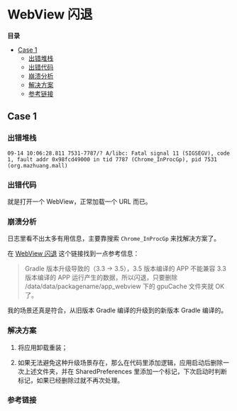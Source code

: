 # WebView 闪退

**目录**

<!-- vim-markdown-toc GFM -->

* [Case 1](#case-1)
    * [出错堆栈](#出错堆栈)
    * [出错代码](#出错代码)
    * [崩溃分析](#崩溃分析)
    * [解决方案](#解决方案)
    * [参考链接](#参考链接)

<!-- vim-markdown-toc -->

## Case 1

### 出错堆栈

```
09-14 10:06:28.811 7531-7787/? A/libc: Fatal signal 11 (SIGSEGV), code 1, fault addr 0x98fcd49000 in tid 7787 (Chrome_InProcGp), pid 7531 (org.mazhuang.mall)
```

### 出错代码

就是打开一个 WebView，正常加载一个 URL 而已。

### 崩溃分析

日志里看不出太多有用信息，主要靠搜索 `Chrome_InProcGp` 来找解决方案了。

在 [WebView 闪退][1] 这个链接找到一点参考信息：

> Gradle 版本升级导致的（3.3 -> 3.5），3.5 版本编译的 APP 不能兼容 3.3 版本编译的 APP 运行产生的数据，所以闪退，只要删除 /data/data/packagename/app_webview 下的 gpuCache 文件夹就 OK 了。

我的场景还真是符合，从旧版本 Gradle 编译的升级到的新版本 Gradle 编译的。

### 解决方案

1. 将应用卸载重装；

2. 如果无法避免这种升级场景存在，那么在代码里添加逻辑，应用启动后删除一次上述文件夹，并在 SharedPreferences 里添加一个标记，下次启动时判断标记，如果已经删除过就不再次处理。

### 参考链接

[1]: http://www.voidcn.com/article/p-drczlbqs-bqz.html
